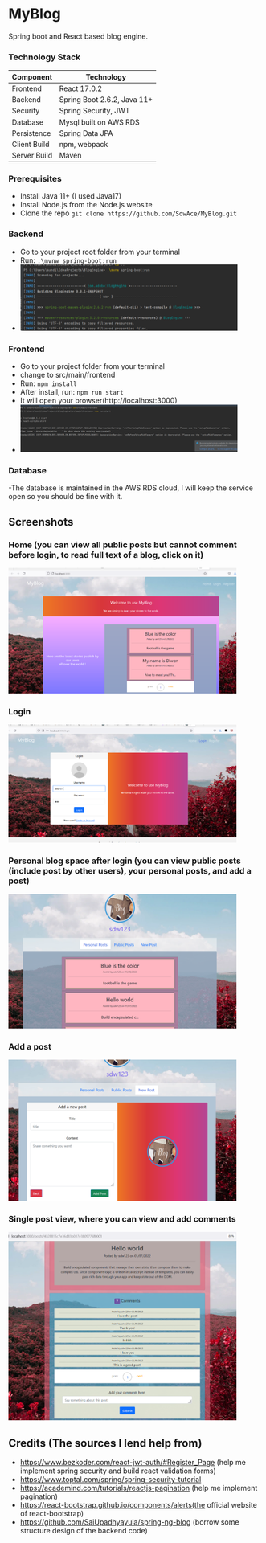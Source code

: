 # MyBlog
Spring boot and React based blog engine.

### Technology Stack
Component         | Technology
---               | ---
Frontend          | React 17.0.2
Backend           | Spring Boot 2.6.2, Java 11+
Security          | Spring Security, JWT
Database          | Mysql built on AWS RDS
Persistence       | Spring Data JPA 
Client Build      | npm, webpack
Server Build      | Maven

### Prerequisites
-  Install Java 11+ (I used Java17)
-  Install Node.js from the Node.js website
-  Clone the repo `git clone https://github.com/SdwAce/MyBlog.git`


### Backend
- Go to your project root folder from your terminal
- Run: `.\mvnw spring-boot:run`
- <img src="/images/backend-run.jpg" width="90%"></img>

### Frontend
- Go to your project folder from your terminal
- change to src/main/frontend
- Run: `npm install`
- After install, run: `npm run start`
- It will open your browser(http://localhost:3000)
-  <img src="/images/frontend-run.jpg" width="90%"></img>

### Database
-The database is maintained in the AWS RDS cloud, I will keep the service open so you should be fine with it.



## Screenshots

### Home (you can view all public posts but cannot comment before login, to read full text of a blog, click on it)
<img src="/images/home.jpg" width="90%"></img>

### Login
<img src="/images/login.jpg" width="90%"></img>

### Personal blog space after login (you can view public posts (include post by other users), your personal posts, and add a post)
<img src="/images/personal.jpg" width="90%"></img>

### Add a post
<img src="/images/addnewpost.jpg" width="90%"></img>

### Single post view, where you can view and add comments
<img src="/images/singlepostview.jpg" width="90%"></img>


## Credits (The sources I lend help from)
-  https://www.bezkoder.com/react-jwt-auth/#Register_Page (help me implement spring security and build react validation forms)
-  https://www.toptal.com/spring/spring-security-tutorial
-  https://academind.com/tutorials/reactjs-pagination (help me implement pagination)
-  https://react-bootstrap.github.io/components/alerts(the official website of react-bootstrap)
-  https://github.com/SaiUpadhyayula/spring-ng-blog (borrow some structure design of the backend code)






